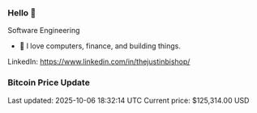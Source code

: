 ### Hello 🤙  

Software Engineering

- 🔭 I love computers, finance, and building things.
  
LinkedIn: https://www.linkedin.com/in/thejustinbishop/  































































































































































































































































































































































































































































































































































































































































































































































































































































































































































































































































































































































































### Bitcoin Price Update
Last updated: 2025-10-06 18:32:14 UTC
Current price: $125,314.00 USD
